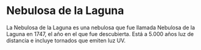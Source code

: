 # Nebulosa de la Laguna

La Nebulosa de la Laguna es una nebulosa que fue llamada Nebulosa de la Laguna
en 1747, el año en el que fue descubierta. Está a 5.000 años luz de distancia e
incluye tornados que emiten luz UV.
